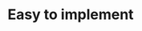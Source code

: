 ---
public: false

image: "/media/landings/mfa-easy-to-implement/mfa-easy-to-implement.png"
imageAlt: "Multifactor Autnetication (MFA) is easy to implement with Auth0."
imagePosition: "right"
budicon: 693
color: "#44C7F4"
title: "Easy to implement"
content: "You can have MFA implemented in minutes! Just flip a switch to enable the feature, select your provider (Google Authenticator or Duo), and customize it. You can even use any MFA provider or build your own, and integrate them through Auth0's extensibility."
---